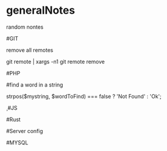 # generalNotes
random  nontes


#GIT 

remove all remotes

git remote | xargs -n1 git remote remove



#PHP 

#find a word in a string

 
 strpos($mystring, $wordToFind) === false ? 'Not Found' : 'Ok';




¸#JS




#Rust



#Server config

#MYSQL
